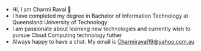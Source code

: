 - Hi, I am Charmi Raval 👋
- I have completed my degree in Bachelor of Information Technology at Queensland University of Technology
- I am passionate about learning new technologies and currently wish to pursue Cloud Computing technology futher
- Always happy to have a chat. My email is Charmiraval19@yahoo.com.au

<!---
Charmi19/Charmi19 is a ✨ special ✨ repository because its `README.md` (this file) appears on your GitHub profile.
You can click the Preview link to take a look at your changes.
--->
